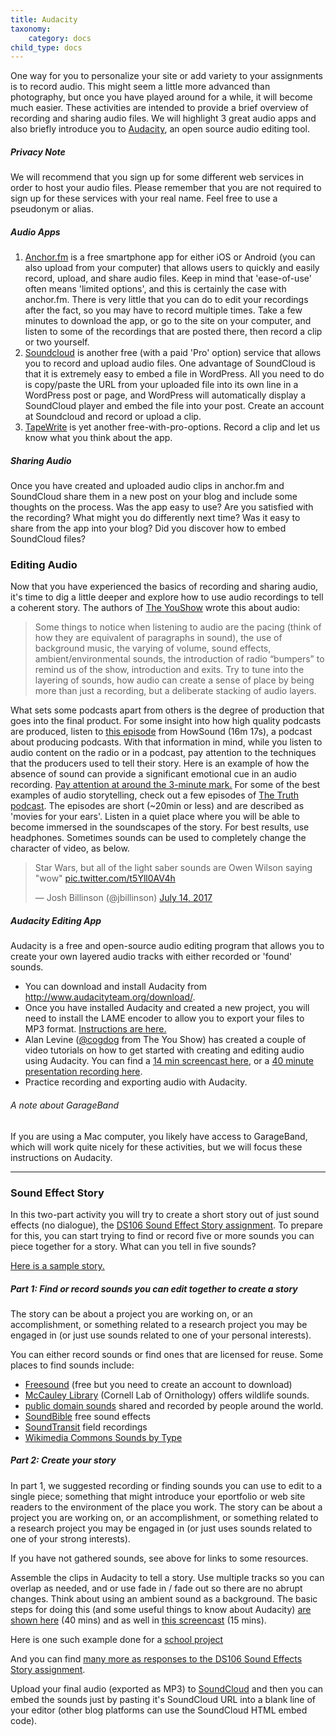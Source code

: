 ```yaml
---
title: Audacity
taxonomy:
    category: docs
child_type: docs
---
```

One way for you to personalize your site or add variety to your assignments is to record audio. This might seem a little more advanced than photography, but once you have played around for a while, it will become much easier. These activities are intended to provide a brief overview of recording and sharing audio files. We will highlight 3 great audio apps and also briefly introduce you to [Audacity](http://www.audacityteam.org/), an open source audio editing tool.

##### Privacy Note

We will recommend that you sign up for some different web services in order to host your audio files. Please remember that you are not required to sign up for these services with your real name. Feel free to use a pseudonym or alias.

##### Audio Apps

1.  [Anchor.fm](https://anchor.fm) is a free smartphone app for either iOS or Android (you can also upload from your computer) that allows users to quickly and easily record, upload, and share audio files. Keep in mind that 'ease-of-use' often means 'limited options', and this is certainly the case with anchor.fm. There is very little that you can do to edit your recordings after the fact, so you may have to record multiple times.
Take a few minutes to download the app, or go to the site on your computer, and listen to some of the recordings that are posted there, then record a clip or two yourself.
2. [Soundcloud](https://soundcloud.com/) is another free (with a paid 'Pro' option) service that allows you to record and upload audio files. One advantage of SoundCloud is that it is extremely easy to embed a file in WordPress. All you need to do is copy/paste the URL from your uploaded file into its own line in a WordPress post or page, and WordPress will automatically display a SoundCloud player and embed the file into your post.
Create an account at Soundcloud and record or upload a clip.
3. [TapeWrite](https://tapewrite.com/tapes/top) is yet another free-with-pro-options. Record a clip and let us know what you think about the app.

##### Sharing Audio

Once you have created and uploaded audio clips in anchor.fm and SoundCloud share them in a new post on your blog and include some thoughts on the process. Was the app easy to use? Are you satisfied with the recording? What might you do differently next time? Was it easy to share from the app into your blog? Did you discover how to embed SoundCloud files?  



### Editing Audio

Now that you have experienced the basics of recording and sharing audio, it's time to dig a little deeper and explore how to use audio recordings to tell a coherent story. The authors of [The YouShow](http://youshow.trubox.ca/about/schedule/unit-4-part-1/) wrote this about audio:

> Some things to notice when listening to audio are the pacing (think of how they are equivalent of paragraphs in sound), the use of background music, the varying of volume, sound effects, ambient/environmental sounds, the introduction of radio “bumpers” to remind us of the show, introduction and exits. Try to tune into the layering of sounds, how audio can create a sense of place by being more than just a recording, but a deliberate stacking of audio layers.

What sets some podcasts apart from others is the degree of production that goes into the final product. For some insight into how high quality podcasts are produced, listen to [this episode](https://transom.org/2012/dissecting-joanne-rosser-papermaker/) from HowSound (16m 17s), a podcast about producing podcasts. With that information in mind, while you listen to audio content on the radio or in a podcast, pay attention to the techniques that the producers used to tell their story. Here is an example of how the absence of sound can provide a significant emotional cue in an audio recording. [Pay attention at around the 3-minute mark.](https://create.twu.ca/orientation/ted-radio-hour-audio-demo/) For some of the best examples of audio storytelling, check out a few episodes of [The Truth podcast](http://www.thetruthpodcast.com/). The episodes are short (~20min or less) and are described as 'movies for your ears'. Listen in a quiet place where you will be able to become immersed in the soundscapes of the story. For best results, use headphones. Sometimes sounds can be used to completely change the character of video, as below.

> Star Wars, but all of the light saber sounds are Owen Wilson saying "wow" [pic.twitter.com/t5Yll0AV4h](https://t.co/t5Yll0AV4h)
>
> — Josh Billinson (@jbillinson) [July 14, 2017](https://twitter.com/jbillinson/status/885981744620589056)

##### Audacity Editing App

Audacity is a free and open-source audio editing program that allows you to create your own layered audio tracks with either recorded or 'found' sounds.

*   You can download and install Audacity from http://www.audacityteam.org/download/.
*   Once you have installed Audacity and created a new project, you will need to install the LAME encoder to allow you to export your files to MP3 format. [Instructions are here.](https://trinitywestern.teamdynamix.com/TDClient/KB/ArticleDet?ID=33356)
*   Alan Levine ([@cogdog](https://twitter.com/cogdog) from The You Show) has created a couple of video tutorials on how to get started with creating and editing audio using Audacity. You can find a [14 min screencast here](https://www.youtube.com/watch?v=gXfVKSx7WtY), or a [40 minute presentation recording here](https://www.youtube.com/watch?v=cTw9ZwL0CTA).
*   Practice recording and exporting audio with Audacity.

###### A note about GarageBand

If you are using a Mac computer, you likely have access to GarageBand, which will work quite nicely for these activities, but we will focus these instructions on Audacity.

---

### Sound Effect Story

In this two-part activity you will try to create a short story out of just sound effects (no dialogue), the [DS106 Sound Effect Story assignment](http://assignments.ds106.us/assignments/sound-effects-story/). To prepare for this, you can start trying to find or record five or more sounds you can piece together for a story. What can you tell in five sounds?

[Here is a sample story.](https://soundcloud.com/a_motley92/sound-story)

##### Part 1: Find or record sounds you can edit together to create a story

The story can be about a project you are working on, or an accomplishment, or something related to a research project you may be engaged in (or just use sounds related to one of your personal interests).

You can either record sounds or find ones that are licensed for reuse. Some places to find sounds include:

*   [Freesound](http://www.freesound.org/) (free but you need to create an account to download)
*   [McCauley Library](http://macaulaylibrary.org/) (Cornell Lab of Ornithology) offers wildlife sounds.
*   [public domain sounds](http://www.pdsounds.org/) shared and recorded by people around the world.
*   [SoundBible](http://soundbible.com/free-sound-effects-1.html) free sound effects
*   [SoundTransit](http://turbulence.org/soundtransit/search/) field recordings
*   [Wikimedia Commons Sounds by Type](http://commons.wikimedia.org/wiki/Category:Sounds_by_type)

##### Part 2: Create your story

In part 1, we suggested recording or finding sounds you can use to edit to a single piece; something that might introduce your eportfolio or web site readers to the environment of the place you work.  The story can be about a project you are working on, or an accomplishment, or something related to a research project you may be engaged in (or just uses sounds related to one of your strong interests).

If you have not gathered sounds, see above for links to some resources.

Assemble the clips in Audacity to tell a story. Use multiple tracks so you can overlap as needed, and or use fade in / fade out so there are no abrupt changes. Think about using an ambient sound as a background. The basic steps for doing this (and some useful things to know about Audacity) [are shown here](https://www.youtube.com/watch?v=cTw9ZwL0CTA) (40 mins) and as well in [this screencast](https://www.youtube.com/watch?v=gXfVKSx7WtY) (15 mins).

Here is one such example done for a [school project](https://www.youtube.com/watch?v=7-7eekV9gPc)

And you can find <a href="http://assignments.ds106.us/assignments/sound-effects-story/">many more as responses to the DS106 Sound Effects Story assignment</a>.

Upload your final audio (exported as MP3) to [SoundCloud](http://soundcloud.com) and then you can embed the sounds just by pasting it's SoundCloud URL into a blank line of your editor (other blog platforms can use the SoundCloud HTML embed code).
